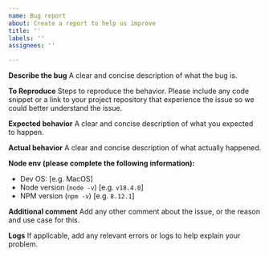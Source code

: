 ```yaml
---
name: Bug report
about: Create a report to help us improve
title: ''
labels: ''
assignees: ''

---
```


**Describe the bug**
A clear and concise description of what the bug is.

**To Reproduce**
Steps to reproduce the behavior. Please include any code snippet or a link to your project repository that experience the issue so we could better understand the issue.

**Expected behavior**
A clear and concise description of what you expected to happen.

**Actual behavior**
A clear and concise description of what actually happened.

**Node env (please complete the following information):**
 - Dev OS: [e.g. MacOS]
 - Node version (`node -v`) [e.g. `v18.4.0`]
 - NPM version (`npm -v`) [e.g. `8.12.1`]

**Additional comment**
Add any other comment about the issue, or the reason and use case for this.

**Logs**
If applicable, add any relevant errors or logs to help explain your problem.
